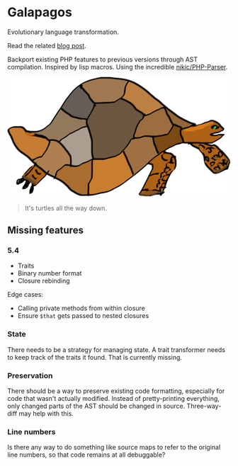 # Galapagos

Evolutionary language transformation.

Read the related [blog post](https://igor.io/2013/07/26/evolving-syntax.html).

Backport existing PHP features to previous versions through AST compilation.
Inspired by lisp macros. Using the incredible
[nikic/PHP-Parser](https://github.com/nikic/PHP-Parser).

![galapagos turtle](galapagos.png)

> It's turtles all the way down.

## Missing features

### 5.4

* Traits
* Binary number format
* Closure rebinding

Edge cases:

* Calling private methods from within closure
* Ensure `$that` gets passed to nested closures

### State

There needs to be a strategy for managing state. A trait transformer needs to
keep track of the traits it found. That is currently missing.

### Preservation

There should be a way to preserve existing code formatting, especially for
code that wasn't actually modified. Instead of pretty-printing everything,
only changed parts of the AST should be changed in source. Three-way-diff may
help with this.

### Line numbers

Is there any way to do something like source maps to refer to the original
line numbers, so that code remains at all debuggable?
